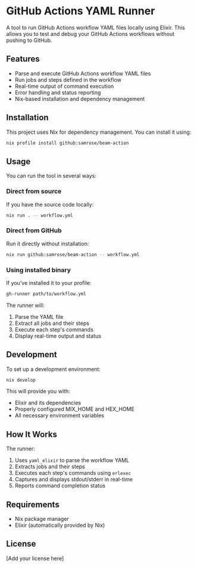 # GitHub Actions YAML Runner

A tool to run GitHub Actions workflow YAML files locally using Elixir. This allows you to test and debug your GitHub Actions workflows without pushing to GitHub.

## Features

- Parse and execute GitHub Actions workflow YAML files
- Run jobs and steps defined in the workflow
- Real-time output of command execution
- Error handling and status reporting
- Nix-based installation and dependency management

## Installation

This project uses Nix for dependency management. You can install it using:

```bash
nix profile install github:samrose/beam-action
```

## Usage

You can run the tool in several ways:

### Direct from source
If you have the source code locally:
```bash
nix run . -- workflow.yml
```

### Direct from GitHub
Run it directly without installation:
```bash
nix run github:samrose/beam-action -- workflow.yml
```

### Using installed binary
If you've installed it to your profile:
```bash
gh-runner path/to/workflow.yml
```

The runner will:
1. Parse the YAML file
2. Extract all jobs and their steps
3. Execute each step's commands
4. Display real-time output and status

## Development

To set up a development environment:

```bash
nix develop
```

This will provide you with:
- Elixir and its dependencies
- Properly configured MIX_HOME and HEX_HOME
- All necessary environment variables

## How It Works

The runner:
1. Uses `yaml_elixir` to parse the workflow YAML
2. Extracts jobs and their steps
3. Executes each step's commands using `erlexec`
4. Captures and displays stdout/stderr in real-time
5. Reports command completion status

## Requirements

- Nix package manager
- Elixir (automatically provided by Nix)

## License

[Add your license here] 